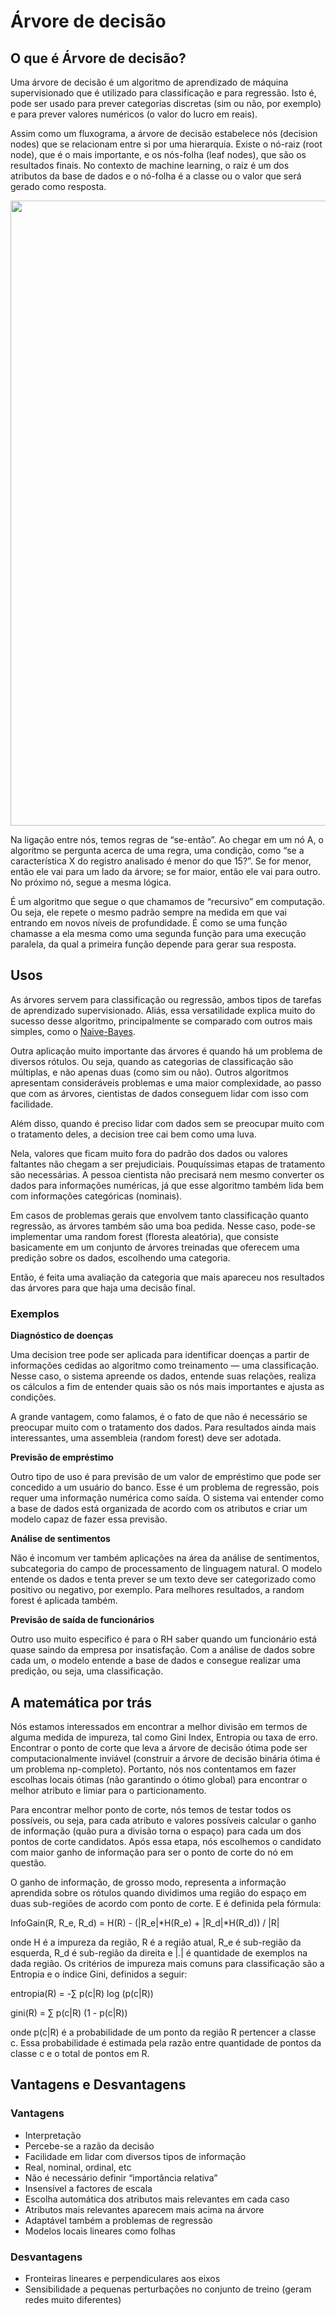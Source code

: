# Árvore de decisão

## O que é Árvore de decisão?

Uma árvore de decisão é um algoritmo de aprendizado de máquina supervisionado que é utilizado para classificação e para regressão. Isto é, pode ser usado para prever categorias discretas (sim ou não, por exemplo) e para prever valores numéricos (o valor do lucro em reais).

Assim como um fluxograma, a árvore de decisão estabelece nós (decision nodes) que se relacionam entre si por uma hierarquia. Existe o nó-raiz (root node), que é o mais importante, e os nós-folha (leaf nodes), que são os resultados finais. No contexto de machine learning, o raiz é um dos atributos da base de dados e o nó-folha é a classe ou o valor que será gerado como resposta.

<div>
<img src="https://miro.medium.com/max/1400/0*Wy3QjtXL9qf-Ssyz.jpg" width="1000">
</div>

Na ligação entre nós, temos regras de “se-então”. Ao chegar em um nó A, o algoritmo se pergunta acerca de uma regra, uma condição, como “se a característica X do registro analisado é menor do que 15?”. Se for menor, então ele vai para um lado da árvore; se for maior, então ele vai para outro. No próximo nó, segue a mesma lógica.

É um algoritmo que segue o que chamamos de “recursivo” em computação. Ou seja, ele repete o mesmo padrão sempre na medida em que vai entrando em novos níveis de profundidade. É como se uma função chamasse a ela mesma como uma segunda função para uma execução paralela, da qual a primeira função depende para gerar sua resposta.

## Usos

As árvores servem para classificação ou regressão, ambos tipos de tarefas de aprendizado supervisionado. Aliás, essa versatilidade explica muito do sucesso desse algoritmo, principalmente se comparado com outros mais simples, como o [Naive-Bayes](Naive-Bayes).

Outra aplicação muito importante das árvores é quando há um problema de diversos rótulos. Ou seja, quando as categorias de classificação são múltiplas, e não apenas duas (como sim ou não). Outros algoritmos apresentam consideráveis problemas e uma maior complexidade, ao passo que com as árvores, cientistas de dados conseguem lidar com isso com facilidade.

Além disso, quando é preciso lidar com dados sem se preocupar muito com o tratamento deles, a decision tree cai bem como uma luva. 

Nela, valores que ficam muito fora do padrão dos dados ou valores faltantes não chegam a ser prejudiciais. Pouquíssimas etapas de tratamento são necessárias. A pessoa cientista não precisará nem mesmo converter os dados para informações numéricas, já que esse algoritmo também lida bem com informações categóricas (nominais).

Em casos de problemas gerais que envolvem tanto classificação quanto regressão, as árvores também são uma boa pedida. Nesse caso, pode-se implementar uma random forest (floresta aleatória), que consiste basicamente em um conjunto de árvores treinadas que oferecem uma predição sobre os dados, escolhendo uma categoria. 

Então, é feita uma avaliação da categoria que mais apareceu nos resultados das árvores para que haja uma decisão final.

### Exemplos

**Diagnóstico de doenças**

Uma decision tree pode ser aplicada para identificar doenças a partir de informações cedidas ao algoritmo como treinamento — uma classificação. Nesse caso, o sistema apreende os dados, entende suas relações, realiza os cálculos a fim de entender quais são os nós mais importantes e ajusta as condições. 

A grande vantagem, como falamos, é o fato de que não é necessário se preocupar muito com o tratamento dos dados. Para resultados ainda mais interessantes, uma assembleia (random forest) deve ser adotada.

**Previsão de empréstimo**

Outro tipo de uso é para previsão de um valor de empréstimo que pode ser concedido a um usuário do banco. Esse é um problema de regressão, pois requer uma informação numérica como saída. O sistema vai entender como a base de dados está organizada de acordo com os atributos e criar um modelo capaz de fazer essa previsão. 

**Análise de sentimentos**

Não é incomum ver também aplicações na área da análise de sentimentos, subcategoria do campo de processamento de linguagem natural. O modelo entende os dados e tenta prever se um texto deve ser categorizado como positivo ou negativo, por exemplo. Para melhores resultados, a random forest é aplicada também.

**Previsão de saída de funcionários**

Outro uso muito específico é para o RH saber quando um funcionário está quase saindo da empresa por insatisfação. Com a análise de dados sobre cada um, o modelo entende a base de dados e consegue realizar uma predição, ou seja, uma classificação. 

## A matemática por trás

Nós estamos interessados em encontrar a melhor divisão em termos de alguma medida de impureza, tal como Gini Index, Entropia ou taxa de erro. Encontrar o ponto de corte que leva a árvore de decisão ótima pode ser computacionalmente inviável (construir a árvore de decisão binária ótima é um problema np-completo). Portanto, nós nos contentamos em fazer escolhas locais ótimas (não garantindo o ótimo global) para encontrar o melhor atributo e limiar para o particionamento.

Para encontrar melhor ponto de corte, nós temos de testar todos os possíveis, ou seja, para cada atributo e valores possíveis calcular o ganho de informação (quão pura a divisão torna o espaço) para cada um dos pontos de corte candidatos. Após essa etapa, nós escolhemos o candidato com maior ganho de informação para ser o ponto de corte do nó em questão.

O ganho de informação, de grosso modo, representa a informação aprendida sobre os rótulos quando dividimos uma região do espaço em duas sub-regiões de acordo com ponto de corte. E é definida pela fórmula:

InfoGain(R, R_e, R_d) = H(R) - (|R_e|*H(R_e) + |R_d|*H(R_d)) / |R|

onde H é a impureza da região, R é a região atual, R_e é sub-região da esquerda, R_d é sub-região da direita e |.| é quantidade de exemplos na dada região. Os critérios de impureza mais comuns para classificação são a Entropia e o índice Gini, definidos a seguir:

entropia(R) = -∑ p(c|R) log (p(c|R))

gini(R) = ∑ p(c|R) (1 - p(c|R))

onde p(c|R) é a probabilidade de um ponto da região R pertencer a classe c. Essa probabilidade é estimada pela razão entre quantidade de pontos da classe c e o total de pontos em R.

## Vantagens e Desvantagens

### Vantagens

- Interpretação
 - Percebe-se a razão da decisão
- Facilidade em lidar com diversos tipos de informação
 - Real, nominal, ordinal, etc
 - Não é necessário definir “importância relativa”
- Insensível a factores de escala
- Escolha automática dos atributos mais relevantes em cada caso
 - Atributos mais relevantes aparecem mais acima na árvore
- Adaptável também a problemas de regressão
 - Modelos locais lineares como folhas

### Desvantagens

- Fronteiras lineares e perpendiculares aos eixos
- Sensibilidade a pequenas perturbações no conjunto de treino (geram redes muito diferentes)
